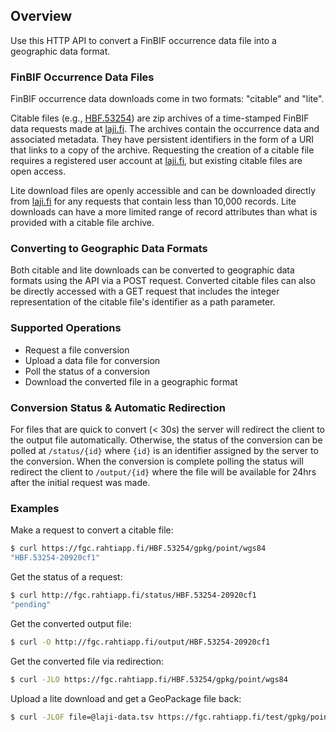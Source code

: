 ## Overview

Use this HTTP API to convert a FinBIF occurrence data file into a geographic
data format.

### **FinBIF Occurrence Data Files**

FinBIF occurrence data downloads come in two formats: "citable" and "lite".

Citable files (e.g., [HBF.53254](https://tun.fi/HBF.53254)) are zip archives of
a time-stamped FinBIF data requests made at
[laji.fi](https://laji.fi/observation/list). The archives contain the occurrence
data and associated metadata. They have persistent identifiers in the form of a
URI that links to a copy of the archive. Requesting the creation of a citable
file requires a registered user account at [laji.fi](https://laji.fi/#login),
but existing citable files are open access.

Lite download files are openly accessible and can be downloaded directly from
[laji.fi](https://laji.fi/observation/list) for any requests that contain less
than 10,000 records. Lite downloads can have a more limited range of record
attributes than what is provided with a citable file archive.

### **Converting to Geographic Data Formats**

Both citable and lite downloads can be converted to geographic data formats
using the API via a POST request. Converted citable files can also be directly
accessed with a GET request that includes the integer representation of the
citable file's identifier as a path parameter.

### **Supported Operations**

* Request a file conversion
* Upload a data file for conversion 
* Poll the status of a conversion
* Download the converted file in a geographic format

### **Conversion Status & Automatic Redirection**

For files that are quick to convert (< 30s) the server will redirect the
client to the output file automatically. Otherwise, the status of the conversion
can be polled at `/status/{id}` where `{id}` is an identifier assigned by the
server to the conversion. When the conversion is complete polling the status
will redirect the client to `/output/{id}` where the file will be available
for 24hrs after the initial request was made.

### **Examples**

Make a request to convert a citable file:

```bash
$ curl https://fgc.rahtiapp.fi/HBF.53254/gpkg/point/wgs84
"HBF.53254-20920cf1"
```

Get the status of a request:

```bash
$ curl http://fgc.rahtiapp.fi/status/HBF.53254-20920cf1
"pending"
```

Get the converted output file:

```bash
$ curl -O http://fgc.rahtiapp.fi/output/HBF.53254-20920cf1
```

Get the converted file via redirection:

```bash
$ curl -JLO https://fgc.rahtiapp.fi/HBF.53254/gpkg/point/wgs84
```

Upload a lite download and get a GeoPackage file back:

```bash
$ curl -JLOF file=@laji-data.tsv https://fgc.rahtiapp.fi/test/gpkg/point/wgs84
```
